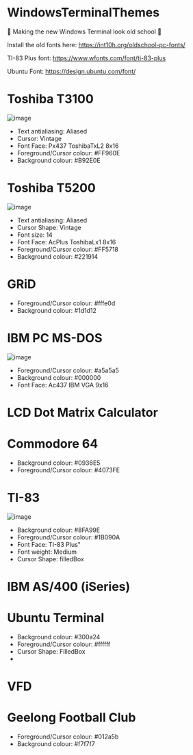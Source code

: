 # WindowsTerminalThemes

💾 Making the new Windows Terminal look old school 💾

Install the old fonts here:
https://int10h.org/oldschool-pc-fonts/

TI-83 Plus font:
https://www.wfonts.com/font/ti-83-plus

Ubuntu Font:
https://design.ubuntu.com/font/

<h1>Toshiba T3100</h1>

![image](https://user-images.githubusercontent.com/38451588/120908505-581f7d80-c6ae-11eb-8d31-31e0d814b7c0.png)

* Text antialiasing: Aliased
* Cursor: Vintage
* Font Face: Px437 ToshibaTxL2 8x16
* Foreground/Cursor colour: #FF960E
* Background colour: #B92E0E


<h1>Toshiba T5200</h1>

![image](https://user-images.githubusercontent.com/38451588/120908149-d9751100-c6aa-11eb-8163-cd8679595b4e.png)

* Text antialiasing: Aliased
* Cursor Shape: Vintage
* Font size: 14
* Font Face: AcPlus ToshibaLx1 8x16
* Foreground/Cursor colour: #FF5718
* Background colour: #221914


<h1>GRiD</h1>

* Foreground/Cursor colour: #fffe0d
* Background colour: #1d1d12

<h1>IBM PC MS-DOS</h1>

![image](https://user-images.githubusercontent.com/38451588/120908829-d0d40900-c6b1-11eb-9d0e-72ca25f839a8.png)


* Foreground/Cursor colour: #a5a5a5
* Background colour: #000000
* Font Face: Ac437 IBM VGA 9x16

<h1>LCD Dot Matrix Calculator</h1>


<h1>Commodore 64</h1>

* Background colour: #0936E5
* Foreground/Cursor colour: #4073FE

<h1>TI-83</h1>

![image](https://user-images.githubusercontent.com/38451588/120910368-b99d1780-c6c1-11eb-86b1-2e39d95e85fb.png)

* Background colour: #8FA99E
* Foreground/Cursor colour: #1B090A
* Font Face: TI-83 Plus"
* Font weight: Medium
* Cursor Shape: filledBox

<h1>IBM AS/400 (iSeries)</h1>

<h1>Ubuntu Terminal</h1>

* Background colour: #300a24
* Foreground/Cursor colour: #ffffff
* Cursor Shape: FilledBox
* 

<h1>VFD</h1>

<h1>Geelong Football Club </h1>

* Foreground/Cursor colour:  #012a5b
* Background colour: #f7f7f7

